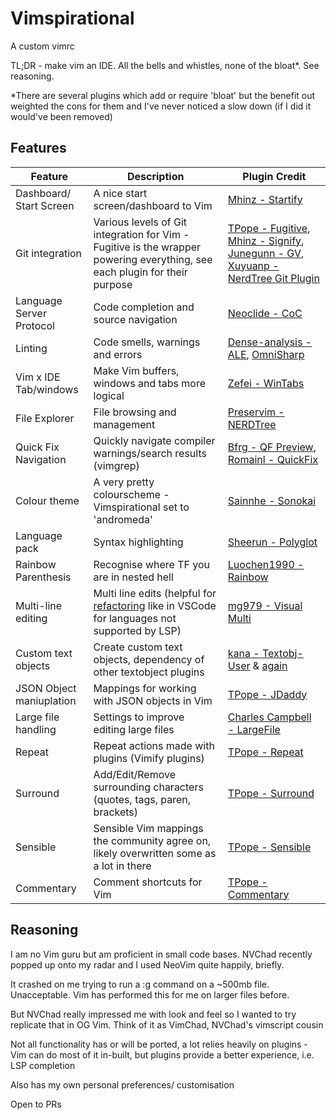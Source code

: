 # Vimspirational

A custom vimrc

TL;DR - make vim an IDE. All the bells and whistles, none of the bloat*. See reasoning.

*There are several plugins which add or require 'bloat' but the benefit out weighted the cons for them and I've never noticed a slow down (if I did it would've been removed)

## Features

| Feature | Description | Plugin Credit |
| ------- | ----------- | ------------- | 
| Dashboard/ Start Screen | A nice start screen/dashboard to Vim | [Mhinz - Startify](https://github.com/mhinz/vim-startify) |
| Git integration | Various levels of Git integration for Vim - Fugitive is the wrapper powering everything, see each plugin for their purpose | [TPope - Fugitive](https://github.com/tpope/vim-fugitive), [Mhinz - Signify](https://github.com/mhinz/vim-signify), [Junegunn - GV](https://github.com/junegunn/gv.vim), [Xuyuanp - NerdTree Git Plugin](https://github.com/xuyuanp/nerdtree-git-plugin) |
| Language Server Protocol | Code completion and source navigation | [Neoclide - CoC](https://github.com/neoclide/coc.nvim) | 
| Linting | Code smells, warnings and errors | [Dense-analysis - ALE](https://github.com/dense-analysis/ale), [OmniSharp](https://github.com/OmniSharp/omnisharp-vim) |
| Vim x IDE Tab/windows | Make Vim buffers, windows and tabs more logical | [Zefei - WinTabs](https://github.com/zefei/vim-wintabs) |
| File Explorer | File browsing and management | [Preservim - NERDTree](https://github.com/preservim/nerdtree) | 
| Quick Fix Navigation | Quickly navigate compiler warnings/search results (vimgrep) | [Bfrg - QF Preview](https://github.com/bfrg/vim-qf-preview), [Romainl - QuickFix](https://github.com/romainl/vim-qf) |
| Colour theme | A very pretty colourscheme - Vimspirational set to 'andromeda' | [Sainnhe - Sonokai](https://github.com/sainnhe/sonokai) |
| Language pack | Syntax highlighting | [Sheerun - Polyglot](https://github.com/sheerun/vim-polyglot) |
| Rainbow Parenthesis | Recognise where TF you are in nested hell | [Luochen1990 - Rainbow](https://github.com/luochen1990/rainbow) |
| Multi-line editing | Multi line edits (helpful for [refactoring](https://code.visualstudio.com/docs/editor/refactoring#_rename-symbol) like in VSCode for languages not supported by LSP) | [mg979 - Visual Multi](https://github.com/mg979/vim-visual-multi) |
| Custom text objects  | Create custom text objects, dependency of other textobject plugins | [kana - Textobj-User](https://github.com/kana/vim-textobj-user) & [again](https://github.com/kana/vim-textobj-line) 
| JSON Object maniuplation | Mappings for working with JSON objects in Vim | [TPope - JDaddy](https://github.com/tpope/vim-jdaddy) |
| Large file handling | Settings to improve editing large files | [Charles Campbell - LargeFile](https://github.com/vim-scripts/LargeFile)
| Repeat | Repeat actions made with plugins (Vimify plugins) | [TPope - Repeat](https://github.com/tpope/vim-repeat) |
| Surround | Add/Edit/Remove surrounding characters (quotes, tags, paren, brackets) | [TPope - Surround](https://github.com/tpope/vim-surround) |
| Sensible | Sensible Vim mappings the community agree on, likely overwritten some as a lot in there | [TPope - Sensible](https://github.com/tpope/vim-sensible) | 
| Commentary | Comment shortcuts for Vim | [TPope - Commentary](https://github.com/tpope/vim-commentary) |


## Reasoning

I am no Vim guru but am proficient in small code bases. NVChad recently popped
up onto my radar and I used NeoVim quite happily, briefly. 

It crashed on me trying to run a :g command on a ~500mb file. Unacceptable.
Vim has performed this for me on larger files before. 

But NVChad really impressed me with look and feel so I wanted to try replicate
that in OG Vim. Think of it as VimChad, NVChad's vimscript cousin

Not all functionality has or will be ported, a lot relies heavily on plugins -
Vim can do most of it in-built, but plugins provide a better experience, i.e.
LSP completion

Also has my own personal preferences/ customisation

Open to PRs 
